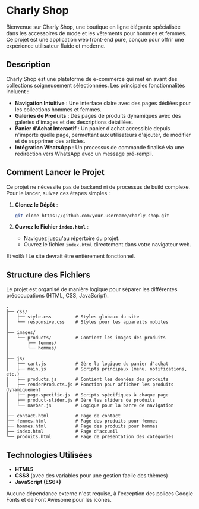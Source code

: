 # Charly Shop

Bienvenue sur Charly Shop, une boutique en ligne élégante spécialisée dans les accessoires de mode et les vêtements pour hommes et femmes. Ce projet est une application web front-end pure, conçue pour offrir une expérience utilisateur fluide et moderne.

## Description

Charly Shop est une plateforme de e-commerce qui met en avant des collections soigneusement sélectionnées. Les principales fonctionnalités incluent :

- **Navigation Intuitive** : Une interface claire avec des pages dédiées pour les collections hommes et femmes.
- **Galeries de Produits** : Des pages de produits dynamiques avec des galeries d'images et des descriptions détaillées.
- **Panier d'Achat Interactif** : Un panier d'achat accessible depuis n'importe quelle page, permettant aux utilisateurs d'ajouter, de modifier et de supprimer des articles.
- **Intégration WhatsApp** : Un processus de commande finalisé via une redirection vers WhatsApp avec un message pré-rempli.

## Comment Lancer le Projet

Ce projet ne nécessite pas de backend ni de processus de build complexe. Pour le lancer, suivez ces étapes simples :

1. **Clonez le Dépôt** :

   ```bash
   git clone https://github.com/your-username/charly-shop.git
   ```

2. **Ouvrez le Fichier `index.html`** :

   - Naviguez jusqu'au répertoire du projet.
   - Ouvrez le fichier `index.html` directement dans votre navigateur web.

Et voilà ! Le site devrait être entièrement fonctionnel.

## Structure des Fichiers

Le projet est organisé de manière logique pour séparer les différentes préoccupations (HTML, CSS, JavaScript).

```
.
├── css/
│   ├── style.css         # Styles globaux du site
│   └── responsive.css    # Styles pour les appareils mobiles
│
├── images/
│   └── products/         # Contient les images des produits
│       ├── femmes/
│       └── hommes/
│
├── js/
│   ├── cart.js           # Gère la logique du panier d'achat
│   ├── main.js           # Scripts principaux (menu, notifications, etc.)
│   ├── products.js       # Contient les données des produits
│   ├── renderProducts.js # Fonction pour afficher les produits dynamiquement
│   ├── page-specific.js  # Scripts spécifiques à chaque page
│   ├── product-slider.js # Gère les sliders de produits
│   └── navbar.js         # Logique pour la barre de navigation
│
├── contact.html          # Page de contact
├── femmes.html           # Page des produits pour femmes
├── hommes.html           # Page des produits pour hommes
├── index.html            # Page d'accueil
└── produits.html         # Page de présentation des catégories
```

## Technologies Utilisées

- **HTML5**
- **CSS3** (avec des variables pour une gestion facile des thèmes)
- **JavaScript (ES6+)**

Aucune dépendance externe n'est requise, à l'exception des polices Google Fonts et de Font Awesome pour les icônes.
